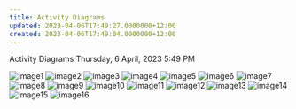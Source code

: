 ```yaml
---
title: Activity Diagrams
updated: 2023-04-06T17:49:27.0000000+12:00
created: 2023-04-06T17:49:04.0000000+12:00
---
```


Activity Diagrams
Thursday, 6 April, 2023
5:49 PM

![image1](../../../../resources/17170658a5e34533ae9cf5b0824696c6.png)
![image2](../../../../resources/d8399dbf10234efdb666e9bc141913ea.png)
![image3](../../../../resources/9e70c820a1c144f3b0bfef6a11dc1074.png)
![image4](../../../../resources/4242389f1e1b4b628f8e1acd019acc48.png)
![image5](../../../../resources/ffc6e98450df43959466e63a3097d01e.png)
![image6](../../../../resources/496bf3bd1792490aae1f95d0c954312a.png)
![image7](../../../../resources/b7ed672de89040e7a26a1275340a7921.png)
![image8](../../../../resources/de42432785214e12afd1ad7f270ac547.png)
![image9](../../../../resources/860b6be1977f40aab473b0d44064d6a6.png)
![image10](../../../../resources/5a6fec24100b43ccb59da32d47c210be.png)
![image11](../../../../resources/89db679be6684efcb398c3f110eaaf13.png)
![image12](../../../../resources/0582590152f443d395a2ceb18fa61acd.png)
![image13](../../../../resources/45c55959847549fbab5a48b6c6741170.png)
![image14](../../../../resources/5a90e64e1cee4710828598a2d16ea790.png)
![image15](../../../../resources/da3027ed5f1a49338609e6e2d4ddb583.png)
![image16](../../../../resources/c8082a07fe504c9dbdca55556015fc09.png)
